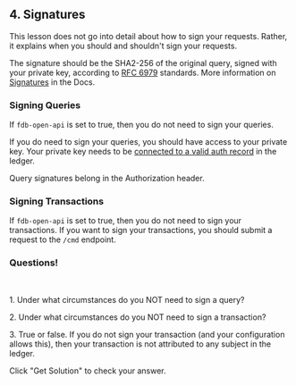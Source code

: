 ## 4. Signatures

This lesson does not go into detail about how to sign your requests. Rather, it explains when you should and shouldn't sign your requests. 

The signature should be the SHA2-256 of the original query, signed with your private key, according to <a href="https://tools.ietf.org/html/rfc6979" target="_blank">RFC 6979</a> standards. More information on <a href="/docs/identity/signatures" target="_blank">Signatures</a> in the Docs.

### Signing Queries

If `fdb-open-api` is set to true, then you do not need to sign your queries. 

If you do need to sign your queries, you should have access to your private key. Your private key needs to be <a href="/docs/identity/auth-records" target="_blank"> connected to a valid auth record</a> in the ledger.

Query signatures belong in the Authorization header.

### Signing Transactions

If `fdb-open-api` is set to true, then you do not need to sign your transactions. If you want to sign your transactions, you should submit a request to the `/cmd` endpoint.

<div class="challenge">
<h3>Questions!</h3>
<br/>
<p>1. Under what circumstances do you NOT need to sign a query?</p>
<p>2. Under what circumstances do you NOT need to sign a transaction?</p>
<p>3. True or false. If you do not sign your transaction (and your configuration allows this), then your transaction is not attributed to any subject in the ledger.</p>
<p>Click "Get Solution" to check your answer. </p>
</div>
<br/>
<br/>

